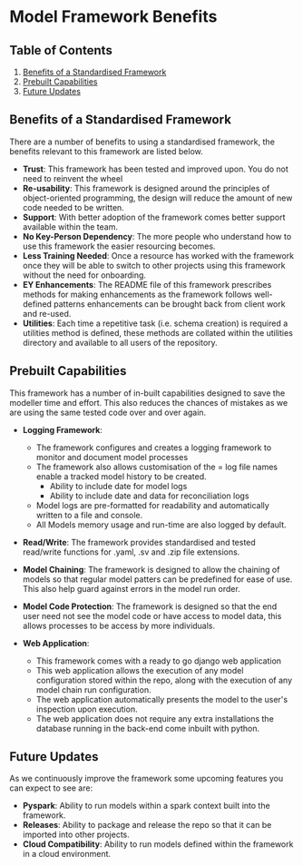 # Model Framework Benefits

## Table of Contents
1. [Benefits of a Standardised Framework](#benefits-of-a-standardised-framework)
2. [Prebuilt Capabilities](#prebuilt-capabilities)
3. [Future Updates](#future-updates)

## Benefits of a Standardised Framework
There are a number of benefits to  using a standardised framework, 
the benefits relevant to this framework are listed below.

* **Trust**: This framework has been tested and improved upon. You do not need to 
reinvent the wheel
* **Re-usability**: This framework is designed around the principles of object-oriented programming,
the design will reduce the amount of new code needed to be written.
* **Support**: With better adoption of the framework comes better support available within
the team.
* **No Key-Person Dependency**: The more people who understand how to use this framework the easier 
resourcing becomes.
* **Less Training Needed**: Once a resource has worked with the framework once they will be able to 
switch to other projects using this framework without the need for onboarding.
* **EY Enhancements**: The README file of this framework prescribes methods for making enhancements as the
framework follows well-defined patterns enhancements can be brought back from client work and re-used.
* **Utilities**: Each time a repetitive task (i.e. schema creation) is required a utilities method is defined, these methods
are collated within the utilities directory and available to all users of the repository.

## Prebuilt Capabilities
This framework has a number of in-built capabilities designed to save the modeller time and effort.
This also reduces the chances of mistakes as we are using the same tested code over and over again.

* **Logging Framework**: 
  * The framework configures and creates a logging framework to monitor and document model 
  processes
  * The framework also allows customisation of the = log file names enable a tracked model history to be created. 
    * Ability to include date for model logs
    * Ability to include date and data for reconciliation logs
  * Model logs are pre-formatted for readability and automatically written to a file and console.
  * All Models memory usage and run-time are also logged by default.
* **Read/Write**: The framework provides standardised and tested read/write functions for .yaml, .sv and .zip file extensions.
* **Model Chaining**: The framework is designed to allow the chaining of models so that regular model patters can be predefined
for ease of use. This also help guard against errors in the model run order.
* **Model Code Protection**: The framework is designed so that the end user need not see the model code or have access to model data,
this allows processes to be access by more individuals.

* **Web Application**:
  * This framework comes with a ready to go django web application
  * This web application allows the execution of any model configuration stored within the repo,
  along with the execution of any model chain run configuration.
  * The web application automatically presents the model to the user's inspection upon 
  execution.
  * The web application does not require any extra installations the database running in the 
  back-end come inbuilt with python.

## Future Updates
As we continuously improve the framework some upcoming features you can expect to see are:
* **Pyspark**: Ability to run models within a spark context built into the framework.
* **Releases**: Ability to package and release the repo so that it can be imported into other projects.
* **Cloud Compatibility**: Ability to run models defined within the framework in a cloud environment.
